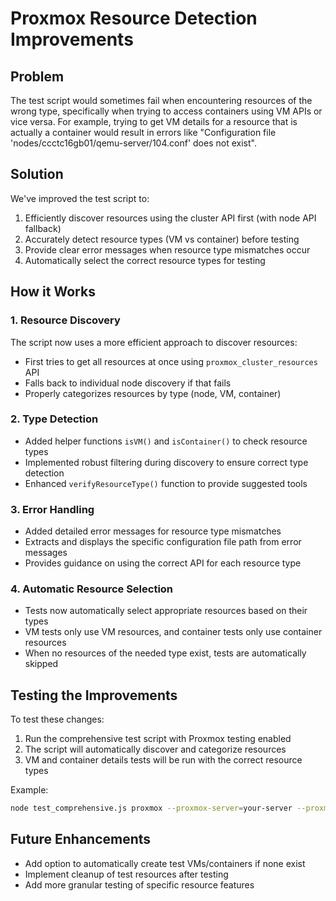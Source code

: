 # Proxmox Resource Detection Improvements

## Problem

The test script would sometimes fail when encountering resources of the wrong type, specifically when trying to access containers using VM APIs or vice versa. For example, trying to get VM details for a resource that is actually a container would result in errors like "Configuration file 'nodes/ccctc16gb01/qemu-server/104.conf' does not exist".

## Solution

We've improved the test script to:

1. Efficiently discover resources using the cluster API first (with node API fallback)
2. Accurately detect resource types (VM vs container) before testing
3. Provide clear error messages when resource type mismatches occur
4. Automatically select the correct resource types for testing

## How it Works

### 1. Resource Discovery

The script now uses a more efficient approach to discover resources:

- First tries to get all resources at once using `proxmox_cluster_resources` API
- Falls back to individual node discovery if that fails
- Properly categorizes resources by type (node, VM, container)

### 2. Type Detection

- Added helper functions `isVM()` and `isContainer()` to check resource types
- Implemented robust filtering during discovery to ensure correct type detection
- Enhanced `verifyResourceType()` function to provide suggested tools

### 3. Error Handling

- Added detailed error messages for resource type mismatches
- Extracts and displays the specific configuration file path from error messages
- Provides guidance on using the correct API for each resource type

### 4. Automatic Resource Selection

- Tests now automatically select appropriate resources based on their types
- VM tests only use VM resources, and container tests only use container resources
- When no resources of the needed type exist, tests are automatically skipped

## Testing the Improvements

To test these changes:

1. Run the comprehensive test script with Proxmox testing enabled
2. The script will automatically discover and categorize resources
3. VM and container details tests will be run with the correct resource types

Example:

```bash
node test_comprehensive.js proxmox --proxmox-server=your-server --proxmox-user=your-user --proxmox-password=your-pass
```

## Future Enhancements

- Add option to automatically create test VMs/containers if none exist
- Implement cleanup of test resources after testing
- Add more granular testing of specific resource features
